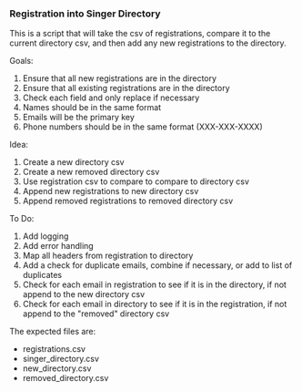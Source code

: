 ### Registration into Singer Directory

This is a script that will take the csv of registrations, compare it to the current directory csv, and then add any new registrations to the directory.

Goals:
1. Ensure that all new registrations are in the directory
2. Ensure that all existing registrations are in the directory
3. Check each field and only replace if necessary
4. Names should be in the same format
5. Emails will be the primary key
6. Phone numbers should be in the same format (XXX-XXX-XXXX)

Idea:
1. Create a new directory csv
2. Create a new removed directory csv
3. Use registration csv to compare to compare to directory csv
4. Append new registrations to new directory csv
5. Append removed registrations to removed directory csv

To Do:
1. Add logging
2. Add error handling
3. Map all headers from registration to directory
4. Add a check for duplicate emails, combine if necessary, or add to list of duplicates
5. Check for each email in registration to see if it is in the directory, if not append to the new directory csv
6. Check for each email in directory to see if it is in the registration, if not append to the "removed" directory csv


The expected files are:

- registrations.csv
- singer_directory.csv
- new_directory.csv
- removed_directory.csv
